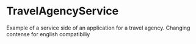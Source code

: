 # TravelAgencyService
Example of a service side of an application for a travel agency.
Changing contense for english compatibiliy